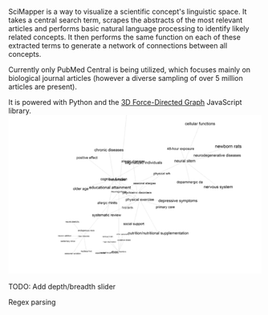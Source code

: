 SciMapper is a way to visualize a scientific concept's linguistic space.
It takes a central search term, scrapes the abstracts of the most relevant articles and performs basic natural language processing to identify likely related concepts.
It then performs the same function on each of these extracted terms to generate a network of connections between all concepts.

Currently only PubMed Central is being utilized, which focuses mainly on biological journal articles (however a diverse sampling of over 5 million articles are present).

It is powered with Python and the [3D Force-Directed Graph](https://github.com/vasturiano/3d-force-graph) JavaScript library.   
![](static/imgs/example.trans.png)

TODO:
Add depth/breadth slider

Regex parsing